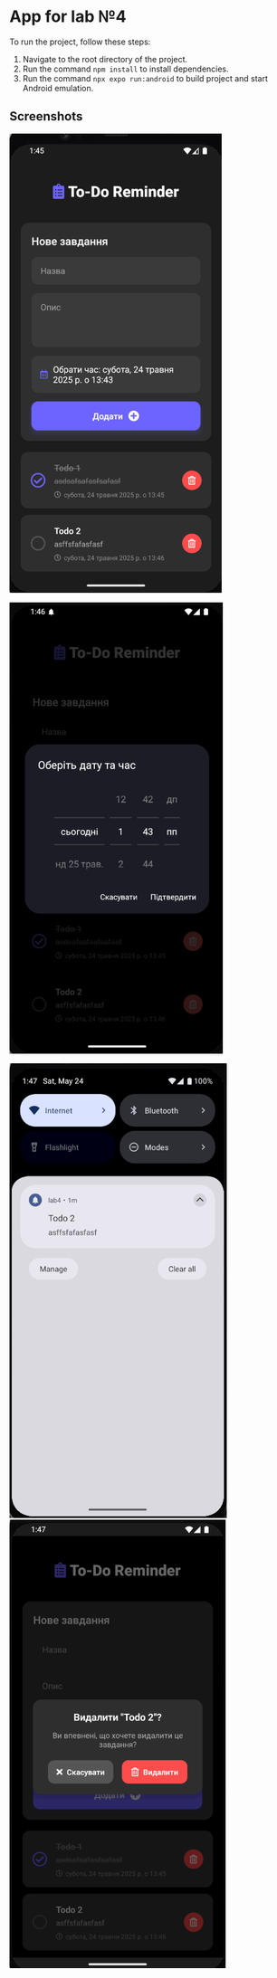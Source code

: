 # App for lab №4
To run the project, follow these steps:

1. Navigate to the root directory of the project.
2. Run the command ```npm install``` to install dependencies.
3. Run the command ```npx expo run:android``` to build project and start Android emulation.

## Screenshots
![Main window](screenshots/Screenshot%202025-05-24%20134544.png)

![Date](screenshots/Screenshot%202025-05-24%20134629.png)

![Notifications](screenshots/Screenshot%202025-05-24%20134707.png)
![Deletion](screenshots/Screenshot%202025-05-24%20134753.png)
